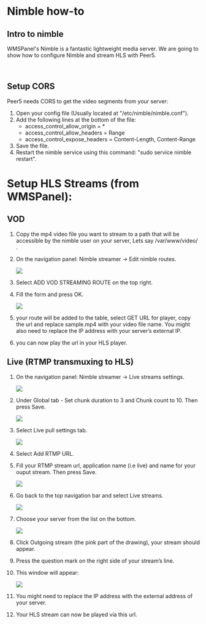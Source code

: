 # Nimble how-to

## Intro to nimble
WMSPanel's Nimble is a fantastic lightweight media server.
We are going to show how to configure Nimble and stream HLS with Peer5.

<br/>

## Setup CORS 
Peer5 needs CORS to get the video segments from your server:

1. Open your config file (Usually located at "/etc/nimble/nimble.conf").
2. Add the following lines at the bottom of the file:
	+ access_control_allow_origin = *
	+ access_control_allow_headers = Range
	+ access_control_expose_headers = Content-Length, Content-Range
3. Save the file.
4. Restart the nimble service using this command: "sudo service nimble restart".



# Setup HLS Streams (from WMSPanel):




## VOD
1. Copy the mp4 video file you want to stream to a path that will be accessible by the nimble user on your server, Lets say /var/www/video/ .
2. On the navigation panel: Nimble streamer -> Edit nimble routes.




	![](https://github.com/Peer5/mkdocs-base/blob/master/docs/Guides/images/nimble/image01.png?raw=true)




3. Select ADD VOD STREAMING ROUTE on the top right.
4. Fill the form and press OK.




	![](https://github.com/Peer5/mkdocs-base/blob/master/docs/Guides/images/nimble/image00.png?raw=true)




5. your route will be added to the table, select GET URL for player, copy the url and replace sample.mp4 with your video file name. You might also need to replace the IP address with your server’s external IP.
6. you can now play the url in your HLS player.




## Live (RTMP transmuxing to HLS)

1. On the navigation panel: Nimble streamer -> Live streams settings.




	![](https://github.com/Peer5/mkdocs-base/blob/master/docs/Guides/images/nimble/image03.png?raw=true)




2. Under Global tab -  Set chunk duration to 3 and Chunk count to 10. Then press Save.




	![](https://github.com/Peer5/mkdocs-base/blob/master/docs/Guides/images/nimble/image06.png?raw=true)




3. Select Live pull settings tab.




	![](https://github.com/Peer5/mkdocs-base/blob/master/docs/Guides/images/nimble/image05.png?raw=true)




4. Select Add RTMP URL.
5. Fill your RTMP stream url, application name (i.e live) and name for your ouput stream. Then press Save.




	![](https://github.com/Peer5/mkdocs-base/blob/master/docs/Guides/images/nimble/image07.png?raw=true)




6. Go back to the top navigation bar and select Live streams.




	![](https://github.com/Peer5/mkdocs-base/blob/master/docs/Guides/images/nimble/image04.png?raw=true)




7. Choose your server from the list on the bottom.




	![](https://github.com/Peer5/mkdocs-base/blob/master/docs/Guides/images/nimble/image08.png?raw=true)




8. Click Outgoing stream (the pink part of the drawing), your stream should appear.
9. Press the question mark on the right side of your stream’s line.
10. This window will appear:




	![](https://github.com/Peer5/mkdocs-base/blob/master/docs/Guides/images/nimble/image02.png?raw=true)




11. You might need to replace the IP address with the external address of your server.
12. Your HLS stream can now be played via this url.
